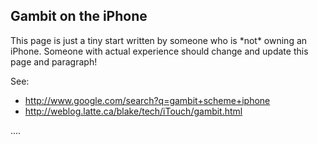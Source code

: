 ## Gambit on the iPhone

This page is just a tiny start written by someone who is \*not\* owning
an iPhone. Someone with actual experience should change and update this
page and paragraph\!

See:

  - <http://www.google.com/search?q=gambit+scheme+iphone>
  - <http://weblog.latte.ca/blake/tech/iTouch/gambit.html>

....

